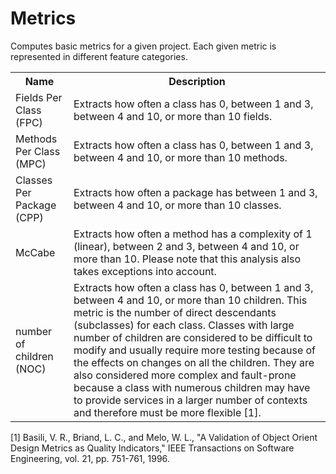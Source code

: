 # Metrics
Computes basic metrics for a given project. Each given metric is represented in different feature categories.

<table>
  <tr>
    <th>Name</th>
    <th>Description</th>
  </tr>
  <tr>
    <td>Fields Per Class (FPC)</td>
    <td>Extracts how often a class has 0, between 1 and 3, between 4 and 10, or more than 10 fields.</td>
  </tr>
  <tr>
    <td>Methods Per Class (MPC)</td>
    <td>Extracts how often a class has 0, between 1 and 3, between 4 and 10, or more than 10 methods.</td>
  </tr>
  <tr>
    <td>Classes Per Package (CPP)</td>
    <td>Extracts how often a package has between 1 and 3, between 4 and 10, or more than 10 classes.</td>
  </tr>
  <tr>
      <td>McCabe</td>
      <td>Extracts how often a method has a complexity of 1 (linear), between 2 and 3, between 4 and 10, or more than 10.
      Please note that this analysis also takes exceptions into account.</td>
    </tr>
  <tr>
      <td>number of children (NOC)</td>
      <td>Extracts how often a class has 0, between 1 and 3, between 4 and 10, or more than 10 children. 
      This metric is the number of direct descendants (subclasses) for each class. Classes with large number of children are considered to be difficult to modify and usually require more testing because of the effects on changes on all the children. They are also considered more complex and fault-prone because a class with numerous children may have to provide services in a larger number of contexts and therefore must be more flexible [1].</td>
    </tr>
</table>

[1] Basili, V. R., Briand, L. C., and Melo, W. L., "A Validation of Object Orient Design Metrics as
Quality Indicators," IEEE Transactions on Software Engineering, vol. 21, pp. 751-761, 1996.